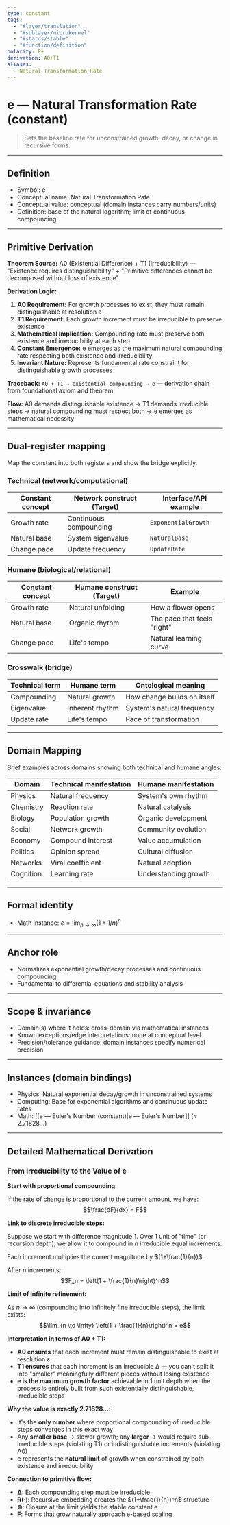 ```yaml
---
type: constant
tags:
  - "#layer/translation"
  - "#sublayer/microkernel"
  - "#status/stable"
  - "#function/definition"
polarity: P+
derivation: A0+T1
aliases:
  - Natural Transformation Rate
---
```


# e — Natural Transformation Rate (constant)

> Sets the baseline rate for unconstrained growth, decay, or change in recursive forms.

---

## Definition

- Symbol: e
- Conceptual name: Natural Transformation Rate
- Conceptual value: conceptual (domain instances carry numbers/units)
- Definition: base of the natural logarithm; limit of continuous compounding

---

## Primitive Derivation

**Theorem Source:** A0 (Existential Difference) + T1 (Irreducibility) — "Existence requires distinguishability" + "Primitive differences cannot be decomposed without loss of existence"

**Derivation Logic:**
1. **A0 Requirement:** For growth processes to exist, they must remain distinguishable at resolution ε
2. **T1 Requirement:** Each growth increment must be irreducible to preserve existence
3. **Mathematical Implication:** Compounding rate must preserve both existence and irreducibility at each step
4. **Constant Emergence:** e emerges as the maximum natural compounding rate respecting both existence and irreducibility
5. **Invariant Nature:** Represents fundamental rate constraint for distinguishable growth processes

**Traceback:** `A0 + T1 → existential compounding → e` — derivation chain from foundational axiom and theorem

**Flow:** A0 demands distinguishable existence → T1 demands irreducible steps → natural compounding must respect both → e emerges as mathematical necessity

---

## Dual‑register mapping

Map the constant into both registers and show the bridge explicitly.

### Technical (network/computational)

| Constant concept | Network construct (Target) | Interface/API example |
|-----------------|---------------------------|----------------------|
| Growth rate | Continuous compounding | `ExponentialGrowth` |
| Natural base | System eigenvalue | `NaturalBase` |
| Change pace | Update frequency | `UpdateRate` |

### Humane (biological/relational)

| Constant concept | Humane construct (Target) | Example |
|-----------------|---------------------------|---------|
| Growth rate | Natural unfolding | How a flower opens |
| Natural base | Organic rhythm | The pace that feels "right" |
| Change pace | Life's tempo | Natural learning curve |

### Crosswalk (bridge)

| Technical term | Humane term | Ontological meaning |
|---------------|-------------|-------------------|
| Compounding | Natural growth | How change builds on itself |
| Eigenvalue | Inherent rhythm | System's natural frequency |
| Update rate | Life's tempo | Pace of transformation |

---

## Domain Mapping

Brief examples across domains showing both technical and humane angles:

| Domain | Technical manifestation | Humane manifestation |
|--------|------------------------|---------------------|
| Physics | Natural frequency | System's own rhythm |
| Chemistry | Reaction rate | Natural catalysis |
| Biology | Population growth | Organic development |
| Social | Network growth | Community evolution |
| Economy | Compound interest | Value accumulation |
| Politics | Opinion spread | Cultural diffusion |
| Networks | Viral coefficient | Natural adoption |
| Cognition | Learning rate | Understanding growth |

---

## Formal identity

- Math instance: $e = \lim_{n \to \infty} (1 + 1/n)^n$

---

## Anchor role

- Normalizes exponential growth/decay processes and continuous compounding
- Fundamental to differential equations and stability analysis

---

## Scope & invariance

- Domain(s) where it holds: cross-domain via mathematical instances
- Known exceptions/edge interpretations: none at conceptual level
- Precision/tolerance guidance: domain instances specify numerical precision

---

## Instances (domain bindings)

- Physics: Natural exponential decay/growth in unconstrained systems
- Computing: Base for exponential algorithms and continuous update rates
- Math: [[e — Euler's Number (constant)|e — Euler's Number]] (≈ 2.71828...)

---

## Detailed Mathematical Derivation

### From Irreducibility to the Value of e

**Start with proportional compounding:**

If the rate of change is proportional to the current amount, we have:
$$\frac{dF}{dx} = F$$

**Link to discrete irreducible steps:**

Suppose we start with difference magnitude 1. Over 1 unit of "time" (or recursion depth), we allow it to compound in $n$ irreducible equal increments.

Each increment multiplies the current magnitude by $(1+\frac{1}{n})$.

After $n$ increments:
$$F_n = \left(1 + \frac{1}{n}\right)^n$$

**Limit of infinite refinement:**

As $n \to \infty$ (compounding into infinitely fine irreducible steps), the limit exists:
$$\lim_{n \to \infty} \left(1 + \frac{1}{n}\right)^n = e$$

**Interpretation in terms of A0 + T1:**

- **A0 ensures** that each increment must remain distinguishable to exist at resolution ε
- **T1 ensures** that each increment is an irreducible ∆ — you can't split it into "smaller" meaningfully different pieces without losing existence
- **e is the maximum growth factor** achievable in 1 unit depth when the process is entirely built from such existentially distinguishable, irreducible steps

**Why the value is exactly 2.71828…:**

- It's the **only number** where proportional compounding of irreducible steps converges in this exact way
- Any **smaller base** → slower growth; any **larger** → would require sub-irreducible steps (violating T1) or indistinguishable increments (violating A0)
- e represents the **natural limit** of growth when constrained by both existence and irreducibility

**Connection to primitive flow:**
- **∆**: Each compounding step must be irreducible
- **R(·)**: Recursive embedding creates the $(1+\frac{1}{n})^n$ structure
- **⊚**: Closure at the limit yields the stable constant e
- **F**: Forms that grow naturally approach e-based scaling